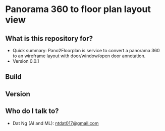 # Panorama 360 to floor plan layout view

## What is this repository for? ##

* Quick summary: Pano2Floorplan is service to convert a panorama 360 to an wireframe layout with door/window/open door annotation.
* Version 0.0.1

## Build

## Version

## Who do I talk to? ##

* Dat Ng (AI and ML): <ntdat017@gmail.com>
